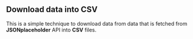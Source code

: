 ## Download data into CSV

This is a simple technique to download data from data that is fetched from **JSONplaceholder** API into **CSV** files.
